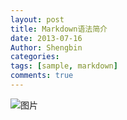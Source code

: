 ```yaml
---
layout: post
title: Markdown语法简介
date: 2013-07-16
Author: Shengbin
categories: 
tags: [sample, markdown]
comments: true
---
```


![图片](https://i.loli.net/2021/07/01/ksz76Fy2cUae18D.png)